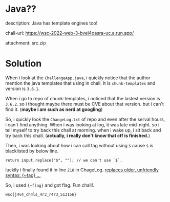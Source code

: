 # Java??

description: Java has template engines too!

chall-url: https://wsc-2022-web-3-bvel4oasra-uc.a.run.app/

attachment: src.zip

# Solution

When i look at the `ChallengeApp.java`, i quickly notice that the author mention
the java templates that using in chall. It is `chunk-templates` and version is `3.6.1`.

When i go to repo of chunk-templates, i noticed that the lastest version is `3.6.2`. so i thought maybe there must be CVE about that version. but i can't find it. (**maybe i am such as nerd at googling**)

So, i quickly look the `ChangeLog.txt` of repo and even after the serval hours, i can't find anything. When i was looking at log, it was late mid-night. so i tell myself to try back this chall at morning. when i wake up, i sit back and try back this chall. (**actually, i really don't know that ctf is finished.**)

Then, i was looking about how i can call tag without using `$` cause `$` is blacklisted by below line.

```
return input.replace("$", ""); // we can't use `$`.
``` 

luckily i finally found it in line `218` in ChageLog. [replaces older, unfriendly syntax: {~tag} ...](https://github.com/tomj74/chunk-templates/blob/master/ChangeLog.txt#L218)

So, i used `{~flag}` and got flag. Fun chall!.

`wsc{j4v4_ch4ls_4r3_r4r3_513156}`

